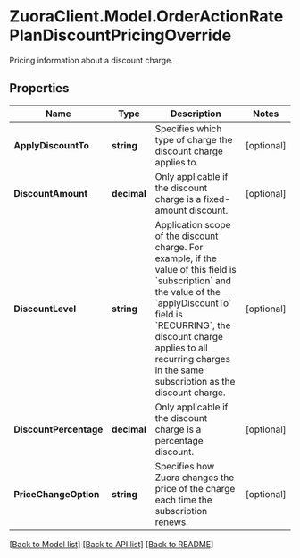 # ZuoraClient.Model.OrderActionRatePlanDiscountPricingOverride
Pricing information about a discount charge. 

## Properties

Name | Type | Description | Notes
------------ | ------------- | ------------- | -------------
**ApplyDiscountTo** | **string** | Specifies which type of charge the discount charge applies to.  | [optional] 
**DiscountAmount** | **decimal** | Only applicable if the discount charge is a fixed-amount discount.  | [optional] 
**DiscountLevel** | **string** | Application scope of the discount charge. For example, if the value of this field is &#x60;subscription&#x60; and the value of the &#x60;applyDiscountTo&#x60; field is &#x60;RECURRING&#x60;, the discount charge applies to all recurring charges in the same subscription as the discount charge.  | [optional] 
**DiscountPercentage** | **decimal** | Only applicable if the discount charge is a percentage discount.  | [optional] 
**PriceChangeOption** | **string** | Specifies how Zuora changes the price of the charge each time the subscription renews.  | [optional] 

[[Back to Model list]](../README.md#documentation-for-models) [[Back to API list]](../README.md#documentation-for-api-endpoints) [[Back to README]](../README.md)


